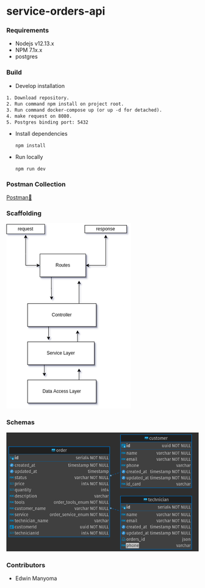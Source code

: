 # service-orders-api

### Requirements

- Nodejs v12.13.x
- NPM 7.1x.x
- postgres

### Build

- Develop installation

```
1. Download repository.
2. Run command npm install on project root.
3. Run command docker-compose up (or up -d for detached).
4. make request on 8080.
5. Postgres binding port: 5432
```

- Install dependencies

  ```
  npm install
  ```

- Run locally

  ```
  npm run dev
  ```

### Postman Collection

[Postman📖](https://documenter.getpostman.com/view/8141743/UyxeqUSD)


### Scaffolding

![n-layer architecture](static/capas.png)

### Schemas
![E-R diagram](static/ER.png)
### Contributors

- Edwin Manyoma

